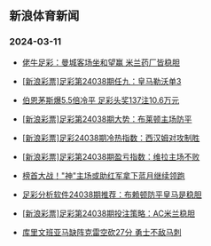 ## 新浪体育新闻 
### 2024-03-11

+ [佬牛足彩：曼城客场坐和望赢 米兰药厂皆稳胆](https://sports.sina.com.cn/l/2024-03-10/doc-inamvcvu5131454.shtml)

+ [[新浪彩票]足彩第24038期任九：皇马勒沃单3](https://sports.sina.com.cn/l/2024-03-10/doc-inamutfu0311018.shtml)

+ [伯恩茅斯爆5.5倍冷平 足彩头奖137注10.6万元](https://sports.sina.com.cn/l/2024-03-10/doc-inamutfz3131021.shtml)

+ [[新浪彩票]足彩第24038期大势：布莱顿主场防平](https://sports.sina.com.cn/l/2024-03-10/doc-inamutfu0310767.shtml)

+ [[新浪彩票]足彩24038期冷热指数：西汉姆对攻制胜](https://sports.sina.com.cn/l/2024-03-10/doc-inamutfy5351264.shtml)

+ [[新浪彩票]足彩第24038期盈亏指数：维拉主场不败](https://sports.sina.com.cn/l/2024-03-10/doc-inamutfu0311633.shtml)

+ [榜首大战！"神"主场或助红军拿下蓝月继续领跑](https://sports.sina.com.cn/l/2024-03-10/doc-inamqvxq2267276.shtml)

+ [足彩分析软件24038期推荐：布赖顿防平皇马是稳胆](https://sports.sina.com.cn/l/2024-03-10/doc-inamutfu0312048.shtml)

+ [[新浪彩票]足彩第24038期投注策略：AC米兰稳胆](https://sports.sina.com.cn/l/2024-03-10/doc-inamutfu0311351.shtml)

+ [库里文班亚马缺阵克雷空砍27分 勇士不敌马刺](https://sports.sina.com.cn/basketball/nba/2024-03-10/doc-inamvcvv2917058.shtml)

